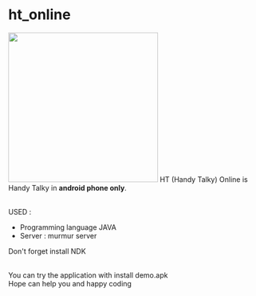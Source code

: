 # ht_online
<img src="https://tower.teluklamong.co.id/assets/img/ht_online.jpg" width="300"/>
HT (Handy Talky) Online is Handy Talky in <b>android phone only</b>.<br><br>

USED :
- Programming language JAVA
- Server : murmur server

Don't forget install NDK<br><br>

You can try the application with install demo.apk<br>
Hope can help you and happy coding<br>
